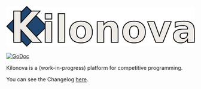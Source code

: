 ![Kilonova](./web/static/logo_long.png)

[![GoDoc](https://godoc.org/github.com/KiloProjects/Kilonova?status.svg)](https://godoc.org/github.com/KiloProjects/Kilonova)

Kilonova is a (work-in-progress) platform for competitive programming.

You can see the Changelog [here](./docs/CHANGELOG.md).

